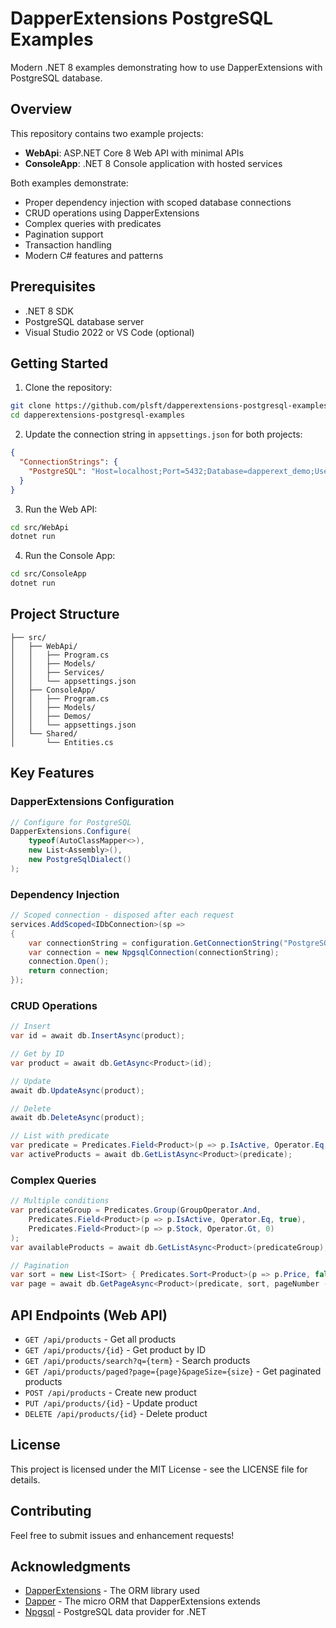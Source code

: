 # DapperExtensions PostgreSQL Examples

Modern .NET 8 examples demonstrating how to use DapperExtensions with PostgreSQL database.

## Overview

This repository contains two example projects:
- **WebApi**: ASP.NET Core 8 Web API with minimal APIs
- **ConsoleApp**: .NET 8 Console application with hosted services

Both examples demonstrate:
- Proper dependency injection with scoped database connections
- CRUD operations using DapperExtensions
- Complex queries with predicates
- Pagination support
- Transaction handling
- Modern C# features and patterns

## Prerequisites

- .NET 8 SDK
- PostgreSQL database server
- Visual Studio 2022 or VS Code (optional)

## Getting Started

1. Clone the repository:
```bash
git clone https://github.com/plsft/dapperextensions-postgresql-examples.git
cd dapperextensions-postgresql-examples
```

2. Update the connection string in `appsettings.json` for both projects:
```json
{
  "ConnectionStrings": {
    "PostgreSQL": "Host=localhost;Port=5432;Database=dapperext_demo;Username=postgres;Password=yourpassword"
  }
}
```

3. Run the Web API:
```bash
cd src/WebApi
dotnet run
```

4. Run the Console App:
```bash
cd src/ConsoleApp
dotnet run
```

## Project Structure

```
├── src/
│   ├── WebApi/
│   │   ├── Program.cs
│   │   ├── Models/
│   │   ├── Services/
│   │   └── appsettings.json
│   ├── ConsoleApp/
│   │   ├── Program.cs
│   │   ├── Models/
│   │   ├── Demos/
│   │   └── appsettings.json
│   └── Shared/
│       └── Entities.cs
```

## Key Features

### DapperExtensions Configuration

```csharp
// Configure for PostgreSQL
DapperExtensions.Configure(
    typeof(AutoClassMapper<>),
    new List<Assembly>(),
    new PostgreSqlDialect()
);
```

### Dependency Injection

```csharp
// Scoped connection - disposed after each request
services.AddScoped<IDbConnection>(sp =>
{
    var connectionString = configuration.GetConnectionString("PostgreSQL");
    var connection = new NpgsqlConnection(connectionString);
    connection.Open();
    return connection;
});
```

### CRUD Operations

```csharp
// Insert
var id = await db.InsertAsync(product);

// Get by ID
var product = await db.GetAsync<Product>(id);

// Update
await db.UpdateAsync(product);

// Delete
await db.DeleteAsync(product);

// List with predicate
var predicate = Predicates.Field<Product>(p => p.IsActive, Operator.Eq, true);
var activeProducts = await db.GetListAsync<Product>(predicate);
```

### Complex Queries

```csharp
// Multiple conditions
var predicateGroup = Predicates.Group(GroupOperator.And,
    Predicates.Field<Product>(p => p.IsActive, Operator.Eq, true),
    Predicates.Field<Product>(p => p.Stock, Operator.Gt, 0)
);
var availableProducts = await db.GetListAsync<Product>(predicateGroup);

// Pagination
var sort = new List<ISort> { Predicates.Sort<Product>(p => p.Price, false) };
var page = await db.GetPageAsync<Product>(predicate, sort, pageNumber - 1, pageSize);
```

## API Endpoints (Web API)

- `GET /api/products` - Get all products
- `GET /api/products/{id}` - Get product by ID
- `GET /api/products/search?q={term}` - Search products
- `GET /api/products/paged?page={page}&pageSize={size}` - Get paginated products
- `POST /api/products` - Create new product
- `PUT /api/products/{id}` - Update product
- `DELETE /api/products/{id}` - Delete product

## License

This project is licensed under the MIT License - see the LICENSE file for details.

## Contributing

Feel free to submit issues and enhancement requests!

## Acknowledgments

- [DapperExtensions](https://github.com/tmsmith/Dapper-Extensions) - The ORM library used
- [Dapper](https://github.com/DapperLib/Dapper) - The micro ORM that DapperExtensions extends
- [Npgsql](https://www.npgsql.org/) - PostgreSQL data provider for .NET